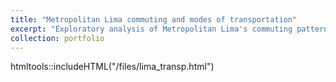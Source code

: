 ```yaml
---
title: "Metropolitan Lima commuting and modes of transportation"
excerpt: "Exploratory analysis of Metropolitan Lima's commuting patterns and modal share<br/><img src='/images/lima_comm.png'>"
collection: portfolio
---
```


 htmltools::includeHTML("/files/lima_transp.html")
